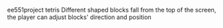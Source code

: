 ee551project
tetris
Different shaped blocks fall from the top of the screen, the player can adjust blocks' direction and position
